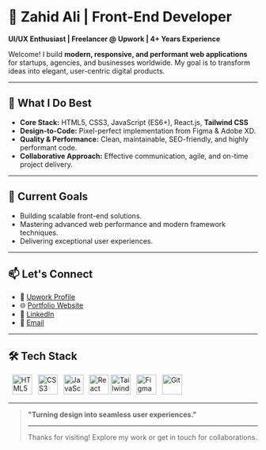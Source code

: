 # 👋 Zahid Ali | Front-End Developer

**UI/UX Enthusiast | Freelancer @ Upwork | 4+ Years Experience**

Welcome! I build **modern, responsive, and performant web applications** for startups, agencies, and businesses worldwide. My goal is to transform ideas into elegant, user-centric digital products.

---

## 🚀 What I Do Best

* **Core Stack:** HTML5, CSS3, JavaScript (ES6+), React.js, **Tailwind CSS**
* **Design-to-Code:** Pixel-perfect implementation from Figma & Adobe XD.
* **Quality & Performance:** Clean, maintainable, SEO-friendly, and highly performant code.
* **Collaborative Approach:** Effective communication, agile, and on-time project delivery.

---

## 🎯 Current Goals

* Building scalable front-end solutions.
* Mastering advanced web performance and modern framework techniques.
* Delivering exceptional user experiences.

---

## 📫 Let's Connect

* 🔗 [Upwork Profile](https://www.upwork.com/freelancers/zahidalicodes?mp_source=share)
* 🌐 [Portfolio Website](https://zahidalicodes.github.io/Zahid-Ali/)
* 💼 [LinkedIn](https://www.linkedin.com/in/zahidalicodes/)
* 📧 [Email](zahidalicodes@gmail.com)

---

## 🛠️ Tech Stack

<p align="left">
  <img src="https://cdn.jsdelivr.net/gh/devicons/devicon/icons/html5/html5-original.svg" alt="HTML5" width="40" height="40"/>
  <img src="https://cdn.jsdelivr.net/gh/devicons/devicon/icons/css3/css3-original.svg" alt="CSS3" width="40" height="40"/>
  <img src="https://cdn.jsdelivr.net/gh/devicons/devicon/icons/javascript/javascript-original.svg" alt="JavaScript" width="40" height="40"/>
  <img src="https://cdn.jsdelivr.net/gh/devicons/devicon/icons/react/react-original.svg" alt="React" width="40" height="40"/>
  <img src="https://cdn.jsdelivr.net/gh/devicons/devicon/icons/tailwindcss/tailwindcss-original.svg" alt="Tailwind CSS" width="40" height="40"/>
  <img src="https://cdn.jsdelivr.net/gh/devicons/devicon/icons/figma/figma-original.svg" alt="Figma" width="40" height="40"/>
  <img src="https://cdn.jsdelivr.net/gh/devicons/devicon/icons/git/git-original.svg" alt="Git" width="40" height="40"/>
</p>

---

> **"Turning design into seamless user experiences."**
>
> ---
>
> Thanks for visiting! Explore my work or get in touch for collaborations.
